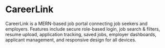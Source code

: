 # CareerLink
CareerLink is a MERN-based job portal connecting job seekers and employers. Features include secure role-based login, job search &amp; filters, resume upload, application tracking, saved jobs, employer dashboards, applicant management, and responsive design for all devices.
